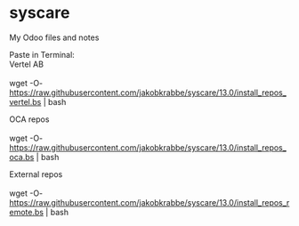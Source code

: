 # syscare
My Odoo files and notes

Paste in Terminal:<br>
Vertel AB<br>
<br>
wget -O- https://raw.githubusercontent.com/jakobkrabbe/syscare/13.0/install_repos_vertel.bs | bash

OCA repos<br>
<br>
wget -O- https://raw.githubusercontent.com/jakobkrabbe/syscare/13.0/install_repos_oca.bs | bash


External repos<br>
<br>
wget -O- https://raw.githubusercontent.com/jakobkrabbe/syscare/13.0/install_repos_remote.bs | bash
